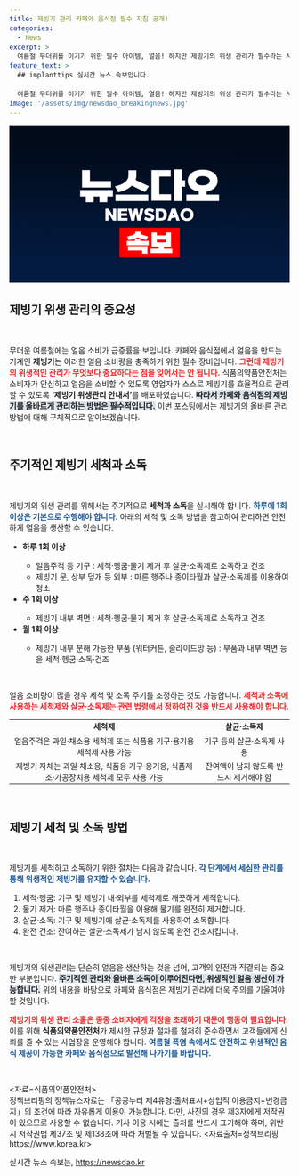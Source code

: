 ```yaml
---
title: 제빙기 관리 카페와 음식점 필수 지침 공개!
categories:
  - News
excerpt: >
  여름철 무더위를 이기기 위한 필수 아이템, 얼음! 하지만 제빙기의 위생 관리가 필수라는 사실, 알고 계신가요? 식약처의 최근 발표로 카페와 음식점이 알아둬야 할 제빙기 관리 팁을 공개합니다! 클릭해서 자세한 내용을 확인하세요!
feature_text: >
  ## implanttips 실시간 뉴스 속보입니다.

  여름철 무더위를 이기기 위한 필수 아이템, 얼음! 하지만 제빙기의 위생 관리가 필수라는 사실, 알고 계신가요? 식약처의 최근 발표로 카페와 음식점이 알아둬야 할 제빙기 관리 팁을 공개합니다! 클릭해서 자세한 내용을 확인하세요!
image: '/assets/img/newsdao_breakingnews.jpg'
---
```


<p><img src="/assets/img/newsdao_breakingnews.jpg" alt="implanttips 속보" /></p>

<h2 data-ke-size="size26">제빙기 위생 관리의 중요성</h2>

<p data-ke-size="size16">&nbsp;</p>

<p>무더운 여름철에는 얼음 소비가 급증률을 보입니다. 카페와 음식점에서 얼음을 만드는 기계인 <strong>제빙기</strong>는 이러한 얼음 소비량을 충족하기 위한 필수 장비입니다. <b><span style="color: #ee2323;">그런데 제빙기의 위생적인 관리가 무엇보다 중요하다는 점을 잊어서는 안 됩니다.</span></b> 식품의약품안전처는 소비자가 안심하고 얼음을 소비할 수 있도록 영업자가 스스로 제빙기를 효율적으로 관리할 수 있도록 <strong>‘제빙기 위생관리 안내서’</strong>를 배포하였습니다. <b><span style="background-color: #21538527;">따라서 카페와 음식점의 제빙기를 올바르게 관리하는 방법은 필수적입니다.</span></b> 이번 포스팅에서는 제빙기의 올바른 관리 방법에 대해 구체적으로 알아보겠습니다.</p>

<p data-ke-size="size16">&nbsp;</p>

<h2 data-ke-size="size26">주기적인 제빙기 세척과 소독</h2>

<p data-ke-size="size16">&nbsp;</p>

<p>제빙기의 위생 관리를 위해서는 주기적으로 <strong>세척과 소독</strong>을 실시해야 합니다. <b><span style="color: #1a5490;">하루에 1회 이상은 기본으로 수행해야 합니다.</span></b> 아래의 세척 및 소독 방법을 참고하여 관리하면 안전하게 얼음을 생산할 수 있습니다. </p>

<ul>
  <li><b>하루 1회 이상</b></li>
    <ul>
      <li>얼음주걱 등 기구 : 세척·헹굼·물기 제거 후 살균·소독제로 소독하고 건조</li>
      <li>제빙기 문, 상부 덮개 등 외부 : 마른 행주나 종이타월과 살균·소독제를 이용하여 청소</li>
    </ul>
  <li><b>주 1회 이상</b></li>
    <ul>
      <li>제빙기 내부 벽면 : 세척·헹굼·물기 제거 후 살균·소독제로 소독하고 건조</li>
    </ul>
  <li><b>월 1회 이상</b></li>
    <ul>
      <li>제빙기 내부 분해 가능한 부품 (워터커튼, 슬라이드망 등) : 부품과 내부 벽면 등을 세척·헹굼·소독·건조</li>
    </ul>
</ul>

<p data-ke-size="size16">&nbsp;</p>

<p>얼음 소비량이 많을 경우 세척 및 소독 주기를 조정하는 것도 가능합니다. <b><span style="color: #ee2323;">세척과 소독에 사용하는 세척제와 살균·소독제는 관련 법령에서 정하여진 것을 반드시 사용해야 합니다.</span></b> </p>

<table>
  <tr>
    <td style="text-align: center; height: 17px;"><b>세척제</b></td>
    <td style="text-align: center; height: 17px;"><b>살균·소독제</b></td>
  </tr>
  <tr>
    <td style="text-align: center; height: 17px;">얼음주걱은 과일·채소용 세척제 또는 식품용 기구·용기용 세척제 사용 가능</td>
    <td style="text-align: center; height: 17px;">기구 등의 살균·소독제 사용</td>
  </tr>
  <tr>
    <td style="text-align: center; height: 17px;">제빙기 자체는 과일·채소용, 식품용 기구·용기용, 식품제조·가공장치용 세척제 모두 사용 가능</td>
    <td style="text-align: center; height: 17px;">잔여액이 남지 않도록 반드시 제거해야 함</td>
  </tr>
</table>

<p data-ke-size="size16">&nbsp;</p>

<h2 data-ke-size="size26">제빙기 세척 및 소독 방법</h2>

<p data-ke-size="size16">&nbsp;</p>

<p>제빙기를 세척하고 소독하기 위한 절차는 다음과 같습니다. <b><span style="color: #1a5490;">각 단계에서 세심한 관리를 통해 위생적인 제빙기를 유지할 수 있습니다.</span></b></p>

<ol>
  <li>세척·헹굼: 기구 및 제빙기 내·외부를 세척제로 깨끗하게 세척합니다.</li>
  <li>물기 제거: 마른 행주나 종이타월을 이용해 물기를 완전히 제거합니다.</li>
  <li>살균·소독: 기구 및 제빙기에 살균·소독제를 사용하여 소독합니다.</li>
  <li>완전 건조: 잔여하는 살균·소독제가 남지 않도록 완전 건조시킵니다.</li>
</ol>

<p data-ke-size="size16">&nbsp;</p>

<p>제빙기의 위생관리는 단순히 얼음을 생산하는 것을 넘어, 고객의 안전과 직결되는 중요한 부분입니다. <b><span style="background-color: #21538527;">주기적인 관리와 올바른 소독이 이루어진다면, 위생적인 얼음 생산이 가능합니다.</span></b> 위의 내용을 바탕으로 카페와 음식점은 제빙기 관리에 더욱 주의를 기울여야 할 것입니다.</p>

<p><b><span style="color: #ee2323;">제빙기의 위생 관리 소홀은 종종 소비자에게 걱정을 초래하기 때문에 행동이 필요합니다.</span></b> 이를 위해 <strong>식품의약품안전처</strong>가 제시한 규정과 절차를 철저히 준수하면서 고객들에게 신뢰를 줄 수 있는 사업장을 운영해야 합니다. <b><span style="color: #1a5490;">여름철 폭염 속에서도 안전하고 위생적인 음식 제공이 가능한 카페와 음식점으로 발전해 나가기를 바랍니다.</span></b> </p>

<p data-ke-size="size16">&nbsp;</p>

<p>&lt;자료=식품의약품안전처&gt;<br />
정책브리핑의 정책뉴스자료는 「공공누리 제4유형:출처표시+상업적 이용금지+변경금지」의 조건에 따라 자유롭게 이용이 가능합니다. 다만, 사진의 경우 제3자에게 저작권이 있으므로 사용할 수 없습니다. 기사 이용 시에는 출처를 반드시 표기해야 하며, 위반 시 저작권법 제37조 및 제138조에 따라 처벌될 수 있습니다. &lt;자료출처=정책브리핑 https://www.korea.kr></p>
실시간 뉴스 속보는, <a href="https://newsdao.kr" rel="dofollow">https://newsdao.kr</a>


